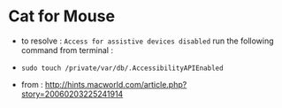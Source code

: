 Cat for Mouse
=============

- to resolve : `Access for assistive devices disabled` run the following command from terminal :

- `sudo touch /private/var/db/.AccessibilityAPIEnabled`

- from : http://hints.macworld.com/article.php?story=20060203225241914


